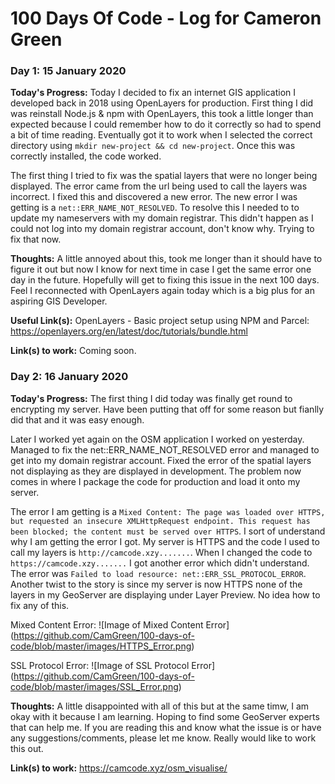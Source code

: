 # 100 Days Of Code - Log for Cameron Green

### Day 1: 15 January 2020

**Today's Progress:** Today I decided to fix an internet GIS application I developed back in 2018 using OpenLayers for production. First thing I did was reinstall Node.js & npm with OpenLayers, this took a little longer than expected because I could remember how to do it correctly so had to spend a bit of time reading. Eventually got it to work when I selected the correct directory using `mkdir new-project && cd new-project`. Once this was correctly installed, the code worked. 

The first thing I tried to fix was the spatial layers that were no longer being displayed. The error came from the url being used to call the layers was incorrect. I fixed this and discovered a new error. The new error I was getting is a `net::ERR_NAME_NOT_RESOLVED`. To resolve this I needed to to update my nameservers with my domain registrar. This didn't happen as I could not log into my domain registrar account, don't know why. Trying to fix that now. 

**Thoughts:** A little annoyed about this, took me longer than it should have to figure it out but now I know for next time in case I get the same error one day in the future. Hopefully will get to fixing this issue in the next 100 days. Feel I reconnected with OpenLayers again today which is a big plus for an aspiring GIS Developer. 

**Useful Link(s):** OpenLayers - Basic project setup using NPM and Parcel: https://openlayers.org/en/latest/doc/tutorials/bundle.html 

**Link(s) to work:** Coming soon. 

### Day 2: 16 January 2020
**Today's Progress:** The first thing I did today was finally get round to encrypting my server. Have been putting that off for some reason but fianlly did that and it was easy enough. 

Later I worked yet again on the OSM application I worked on yesterday. Managed to fix the net::ERR_NAME_NOT_RESOLVED error and managed to get into my domain registrar account. Fixed the error of the spatial layers not displaying as they are displayed in development. The problem now comes in where I package the code for production and load it onto my server. 

The error I am getting is a `Mixed Content: The page was loaded over HTTPS, but requested an insecure XMLHttpRequest endpoint. This request has been blocked; the content must be served over HTTPS`. I sort of understand why I am getting the error I got. My server is HTTPS and the code I used to call my layers is `http://camcode.xzy.......`. When I changed the code to `https://camcode.xzy.......` I got another error which didn't understand. The error was `Failed to load resource: net::ERR_SSL_PROTOCOL_ERROR`. Another twist to the story is since my server is now HTTPS none of the layers in my GeoServer are displaying under Layer Preview. No idea how to fix any of this.  

Mixed Content Error:
![Image of Mixed Content Error]
(https://github.com/CamGreen/100-days-of-code/blob/master/images/HTTPS_Error.png)

SSL Protocol Error:
![Image of SSL Protocol Error]
(https://github.com/CamGreen/100-days-of-code/blob/master/images/SSL_Error.png)

**Thoughts:** A little disappointed with all of this but at the same timw, I am okay with it because I am learning. Hoping to find some GeoServer experts that can help me. If you are reading this and know what the issue is or have any suggestions/comments, please let me know. Really would like to work this out. 

**Link(s) to work:** https://camcode.xyz/osm_visualise/
